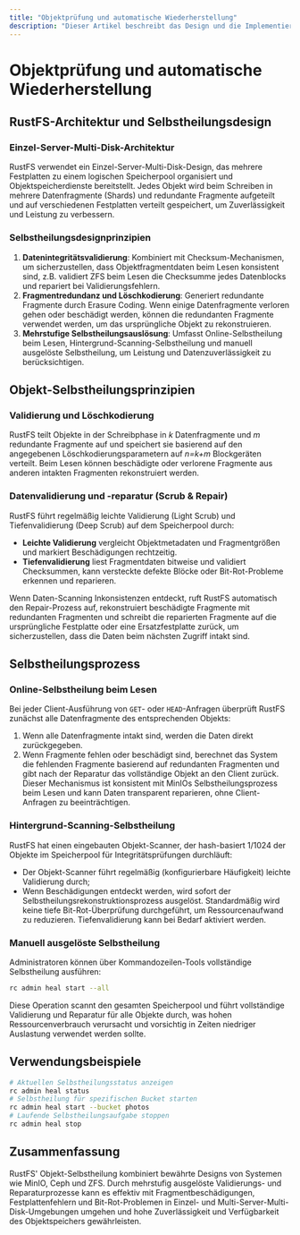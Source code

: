 ```yaml
---
title: "Objektprüfung und automatische Wiederherstellung"
description: "Dieser Artikel beschreibt das Design und die Implementierung der Selbstheilungsfunktion von RustFS in einer Einzel-Server-Multi-Disk-Architektur, einschließlich der Bedeutung, Prinzipien, Prozesse, Konfiguration und häufigen Fehlerbehebung der Selbstheilung."
---
```


# Objektprüfung und automatische Wiederherstellung

## RustFS-Architektur und Selbstheilungsdesign

### Einzel-Server-Multi-Disk-Architektur

RustFS verwendet ein Einzel-Server-Multi-Disk-Design, das mehrere Festplatten zu einem logischen Speicherpool organisiert und Objektspeicherdienste bereitstellt. Jedes Objekt wird beim Schreiben in mehrere Datenfragmente (Shards) und redundante Fragmente aufgeteilt und auf verschiedenen Festplatten verteilt gespeichert, um Zuverlässigkeit und Leistung zu verbessern.

### Selbstheilungsdesignprinzipien

1. **Datenintegritätsvalidierung**: Kombiniert mit Checksum-Mechanismen, um sicherzustellen, dass Objektfragmentdaten beim Lesen konsistent sind, z.B. validiert ZFS beim Lesen die Checksumme jedes Datenblocks und repariert bei Validierungsfehlern.
2. **Fragmentredundanz und Löschkodierung**: Generiert redundante Fragmente durch Erasure Coding. Wenn einige Datenfragmente verloren gehen oder beschädigt werden, können die redundanten Fragmente verwendet werden, um das ursprüngliche Objekt zu rekonstruieren.
3. **Mehrstufige Selbstheilungsauslösung**: Umfasst Online-Selbstheilung beim Lesen, Hintergrund-Scanning-Selbstheilung und manuell ausgelöste Selbstheilung, um Leistung und Datenzuverlässigkeit zu berücksichtigen.

## Objekt-Selbstheilungsprinzipien

### Validierung und Löschkodierung

RustFS teilt Objekte in der Schreibphase in *k* Datenfragmente und *m* redundante Fragmente auf und speichert sie basierend auf den angegebenen Löschkodierungsparametern auf *n=k+m* Blockgeräten verteilt. Beim Lesen können beschädigte oder verlorene Fragmente aus anderen intakten Fragmenten rekonstruiert werden.

### Datenvalidierung und -reparatur (Scrub & Repair)

RustFS führt regelmäßig leichte Validierung (Light Scrub) und Tiefenvalidierung (Deep Scrub) auf dem Speicherpool durch:
- **Leichte Validierung** vergleicht Objektmetadaten und Fragmentgrößen und markiert Beschädigungen rechtzeitig.
- **Tiefenvalidierung** liest Fragmentdaten bitweise und validiert Checksummen, kann versteckte defekte Blöcke oder Bit-Rot-Probleme erkennen und reparieren.

Wenn Daten-Scanning Inkonsistenzen entdeckt, ruft RustFS automatisch den Repair-Prozess auf, rekonstruiert beschädigte Fragmente mit redundanten Fragmenten und schreibt die reparierten Fragmente auf die ursprüngliche Festplatte oder eine Ersatzfestplatte zurück, um sicherzustellen, dass die Daten beim nächsten Zugriff intakt sind.

## Selbstheilungsprozess

### Online-Selbstheilung beim Lesen

Bei jeder Client-Ausführung von `GET`- oder `HEAD`-Anfragen überprüft RustFS zunächst alle Datenfragmente des entsprechenden Objekts:
1. Wenn alle Datenfragmente intakt sind, werden die Daten direkt zurückgegeben.
2. Wenn Fragmente fehlen oder beschädigt sind, berechnet das System die fehlenden Fragmente basierend auf redundanten Fragmenten und gibt nach der Reparatur das vollständige Objekt an den Client zurück.
Dieser Mechanismus ist konsistent mit MinIOs Selbstheilungsprozess beim Lesen und kann Daten transparent reparieren, ohne Client-Anfragen zu beeinträchtigen.

### Hintergrund-Scanning-Selbstheilung

RustFS hat einen eingebauten Objekt-Scanner, der hash-basiert 1/1024 der Objekte im Speicherpool für Integritätsprüfungen durchläuft:
- Der Objekt-Scanner führt regelmäßig (konfigurierbare Häufigkeit) leichte Validierung durch;
- Wenn Beschädigungen entdeckt werden, wird sofort der Selbstheilungsrekonstruktionsprozess ausgelöst.
Standardmäßig wird keine tiefe Bit-Rot-Überprüfung durchgeführt, um Ressourcenaufwand zu reduzieren. Tiefenvalidierung kann bei Bedarf aktiviert werden.

### Manuell ausgelöste Selbstheilung

Administratoren können über Kommandozeilen-Tools vollständige Selbstheilung ausführen:

```bash
rc admin heal start --all
```
Diese Operation scannt den gesamten Speicherpool und führt vollständige Validierung und Reparatur für alle Objekte durch, was hohen Ressourcenverbrauch verursacht und vorsichtig in Zeiten niedriger Auslastung verwendet werden sollte.

## Verwendungsbeispiele

```bash
# Aktuellen Selbstheilungsstatus anzeigen
rc admin heal status
# Selbstheilung für spezifischen Bucket starten
rc admin heal start --bucket photos
# Laufende Selbstheilungsaufgabe stoppen
rc admin heal stop
```

## Zusammenfassung

RustFS' Objekt-Selbstheilung kombiniert bewährte Designs von Systemen wie MinIO, Ceph und ZFS. Durch mehrstufig ausgelöste Validierungs- und Reparaturprozesse kann es effektiv mit Fragmentbeschädigungen, Festplattenfehlern und Bit-Rot-Problemen in Einzel- und Multi-Server-Multi-Disk-Umgebungen umgehen und hohe Zuverlässigkeit und Verfügbarkeit des Objektspeichers gewährleisten.
